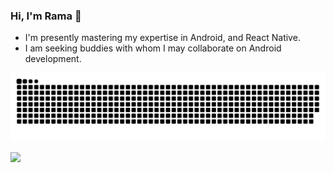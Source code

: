 ### Hi, I'm Rama 👋

- I'm presently mastering my expertise in Android, and React Native.
- I am seeking buddies with whom I may collaborate on Android development. 

![Snake animation](https://raw.githubusercontent.com/ramaadjiprsty/ramaadjiprsty/output/github-contribution-grid-snake-dark.svg)


<p align="left">
<a href="https://github.com/Enneva">
<!--   <img height="180em" src="https://github-readme-stats.vercel.app/api?username=ramaadjiprsty&theme=cobalt"/> -->
  <img height="180em" src="https://github-readme-stats.vercel.app/api/top-langs/?username=ramaadjiprsty&theme=cobalt&layout=compact"/>
</a>
</p>

<!--[![Rama GitHub stats](https://github-readme-stats.vercel.app/api?username=Enneva&theme=cobalt)](https://github.com/Enneva/github-readme-stats)!
[![Top Langs](https://github-readme-stats.vercel.app/api/top-langs/?username=Enneva&theme=cobalt&layout=compact)](https://github.com/Enneva/github-readme-stats) -->
